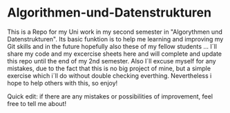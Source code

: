 # Algorithmen-und-Datenstrukturen
This is a Repo for my Uni work in my second semester in "Algorythmen und Datenstrukturen".
Its basic funktion is to help me learning and improving my Git skills and in the future hopefully also these of my fellow students ...
I´ll share my code and my excercise sheets here and will complete and update this repo until the end of my 2nd semester.
Also I´ll excuse myself for any mistakes, due to the fact that this is no big project of mine, but a simple exercise which i´ll do without double checking everthing.
Nevertheless i hope to help others with this, so enjoy!

Quick edit: if there are any mistakes or possibilities of improvement, feel free to tell me about!
